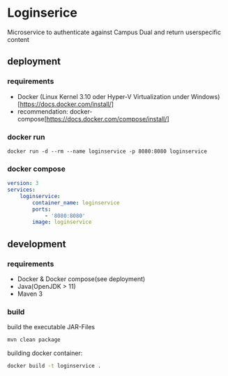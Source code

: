 # Loginserice
Microservice to authenticate against Campus Dual and return userspecific content
## deployment
### requirements
- Docker (Linux Kernel 3.10 oder Hyper-V Virtualization under Windows)[https://docs.docker.com/install/]
- recommendation: docker-compose[https://docs.docker.com/compose/install/]
### docker run 

``
docker run -d --rm --name loginservice -p 8080:8080 loginservice  
``
### docker compose

```yaml
version: 3
services:
    loginservice:
        container_name: loginservice
        ports:
            - '8080:8080'
        image: loginservice
```
## development
### requirements    
- Docker & Docker compose(see deployment)
- Java(OpenJDK > 11)
- Maven 3
### build
build the executable JAR-Files
```bash
mvn clean package
```
building docker container:
```bash
docker build -t loginservice .
```






